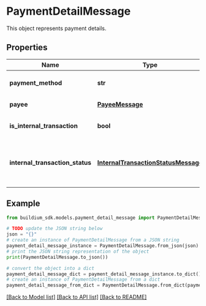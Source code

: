 # PaymentDetailMessage

This object represents payment details.

## Properties

Name | Type | Description | Notes
------------ | ------------- | ------------- | -------------
**payment_method** | **str** | The payment method used for the transaction. | [optional] 
**payee** | [**PayeeMessage**](PayeeMessage.md) | The payee of the transaction. | [optional] 
**is_internal_transaction** | **bool** | Whether the transaction is processed internally. | [optional] 
**internal_transaction_status** | [**InternalTransactionStatusMessage**](InternalTransactionStatusMessage.md) | The status of the transaction. Note, this is only applicable for if &#x60;IsInternalTransaction&#x60; is &#x60;true&#x60;. | [optional] 

## Example

```python
from buildium_sdk.models.payment_detail_message import PaymentDetailMessage

# TODO update the JSON string below
json = "{}"
# create an instance of PaymentDetailMessage from a JSON string
payment_detail_message_instance = PaymentDetailMessage.from_json(json)
# print the JSON string representation of the object
print(PaymentDetailMessage.to_json())

# convert the object into a dict
payment_detail_message_dict = payment_detail_message_instance.to_dict()
# create an instance of PaymentDetailMessage from a dict
payment_detail_message_from_dict = PaymentDetailMessage.from_dict(payment_detail_message_dict)
```
[[Back to Model list]](../README.md#documentation-for-models) [[Back to API list]](../README.md#documentation-for-api-endpoints) [[Back to README]](../README.md)



